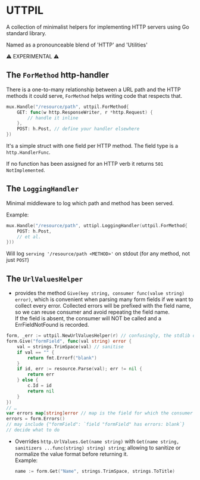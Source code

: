 # UTTPIL

A collection of minimalist helpers for implementing HTTP servers using Go standard library.

Named as a pronounceable blend of 'HTTP' and 'Utilities'

⚠️ EXPERIMENTAL ⚠️

## The `ForMethod` http-handler

There is a one-to-many relationship between a URL path and the HTTP methods it could serve, `ForMethod` helps writing code
that respects that.

```go
mux.Handle("/resource/path", uttpil.ForMethod{
    GET: func(w http.ResponseWriter, r *http.Request) {
		// handle it inline
    },
    POST: h.Post, // define your handler elsewhere
})
```

It's a simple struct with one field per HTTP method. The field type is a `http.HandlerFunc`.

If no function has been assigned for an HTTP verb it returns `501 NotImplemented`.

## The `LoggingHandler`

Minimal middleware to log which path and method has been served.

Example:

```go
mux.Handle("/resource/path", uttipl.LoggingHandler(uttpil.ForMethod{
    POST: h.Post,
    // et al.
}))
```

Will log `serving '/resource/path <METHOD>'` on stdout (for any method, not just `POST`)

## The `UrlValuesHelper`

- provides the method `Give(key string, consumer func(value string) error)`, which is convenient when parsing many form fields if we want to collect every error. Collected errors will be prefixed with the field name, so we can reuse consumer and avoid repeating the field name.  
  If the field is absent, the consumer will NOT be called and a ErrFieldNotFound is recorded.

```go
form, _err := uttpil.NewUrlValuesHelper(r) // confusingly, the stdlib decodes a form into url.Values,
form.Give("formField", func(val string) error {
    val = strings.TrimSpace(val) // sanitise
    if val == "" {
		return fmt.Errorf("blank")
    }
    if id, err := resource.Parse(val); err != nil {
        return err
    } else {
        c.Id = id
        return nil
    }
})
// …
var errors map[string]error // map is the field for which the consumer returned an error (eg. `formField`)
errors = form.Errors()
// may include {"formField": `field "formField" has errors: blank`}
// decide what to do
```

- Overrides `http.UrlValues.Get(name string)` with `Get(name string, sanitizers ...func(string) string) string`; allowing to sanitize or normalize the value format before returning it.  
  Example:
  ```go
  name := form.Get("Name", strings.TrimSpace, strings.ToTitle)
  ``` 
